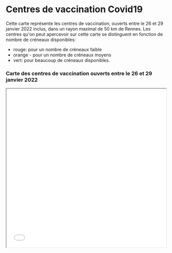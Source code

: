 # Centres de vaccination Covid19

Cette carte représente les centres de vaccination, ouverts entre le 26 et 29 janvier 2022 inclus,
dans un rayon maximal de 50 km de Rennes. Les centres qu'on peut apercevoir sur cette carte se distinguent en fonction de nombre de créneaux disponibles: 
- rouge: pour un nombre de créneaux faible
- orange - pour un nombre de créneaux moyens
- vert: pour beaucoup de créneaux disponibles.
### Carte des centres de vaccination ouverts entre le 26 et 29 janvier 2022

<iframe src="base_map.html" class="is-fullwidth" height="500px" width="100%"></iframe>